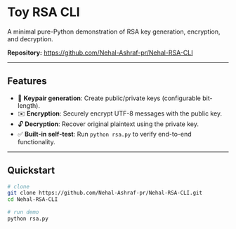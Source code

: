 # Toy RSA CLI

A minimal pure-Python demonstration of RSA key generation, encryption, and decryption.

**Repository:** https://github.com/Nehal-Ashraf-pr/Nehal-RSA-CLI

---

## Features

- 🔐 **Keypair generation**: Create public/private keys (configurable bit-length).  
- ✉️ **Encryption**: Securely encrypt UTF-8 messages with the public key.  
- 🔓 **Decryption**: Recover original plaintext using the private key.  
- ✅ **Built-in self-test**: Run `python rsa.py` to verify end-to-end functionality.

---

## Quickstart

```bash
# clone
git clone https://github.com/Nehal-Ashraf-pr/Nehal-RSA-CLI.git
cd Nehal-RSA-CLI

# run demo
python rsa.py
